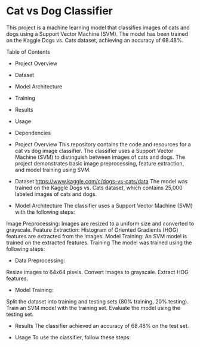 <h1>Cat vs Dog Classifier</h1>
This project is a machine learning model that classifies images of cats and dogs using a Support Vector Machine (SVM). The model has been trained on the Kaggle Dogs vs. Cats dataset, achieving an accuracy of 68.48%.

Table of Contents
* Project Overview
* Dataset
* Model Architecture
* Training
* Results
* Usage
* Dependencies

* Project Overview
This repository contains the code and resources for a cat vs dog image classifier. The classifier uses a Support Vector Machine (SVM) to distinguish between images of cats and dogs. The project demonstrates basic image preprocessing, feature extraction, and model training using SVM.
* Dataset
https://www.kaggle.com/c/dogs-vs-cats/data
The model was trained on the Kaggle Dogs vs. Cats dataset, which contains 25,000 labeled images of cats and dogs.


* Model Architecture
The classifier uses a Support Vector Machine (SVM) with the following steps:

Image Preprocessing: Images are resized to a uniform size and converted to grayscale.
Feature Extraction: Histogram of Oriented Gradients (HOG) features are extracted from the images.
Model Training: An SVM model is trained on the extracted features.
Training
The model was trained using the following steps:

* Data Preprocessing:

Resize images to 64x64 pixels.
Convert images to grayscale.
Extract HOG features.
* Model Training:

Split the dataset into training and testing sets (80% training, 20% testing).
Train an SVM model with the training set.
Evaluate the model using the testing set.
* Results
The classifier achieved an accuracy of 68.48% on the test set.

* Usage
To use the classifier, follow these steps:

